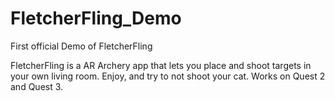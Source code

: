 # FletcherFling_Demo
First official Demo of FletcherFling

FletcherFling is a AR Archery app that lets you place and shoot targets in your own living room. 
Enjoy, and try to not shoot your cat.
Works on Quest 2 and Quest 3.
